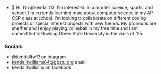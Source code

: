 - 👋 Hi, I’m @kendallt13. I’m interested in computer science, sports, and school. I’m currently learning more about computer science in my AP CSP class at school.
I’m looking to collaborate on different coding projects or special interest projects with new friends. My pronouns are she/her
and I enjoy playing volleyball in my free time and I am committted to Bowling Green State University in the class of '25.

### Socials
* @kendalltw13 on intagram
* kendalltwilliams84@gbstu.org email
* kendalltwilliams on facebook


<!---
kendallt13/kendallt13 is a ✨ special ✨ repository because its `README.md` (this file) appears on your GitHub profile.
You can click the Preview link to take a look at your changes.
--->
